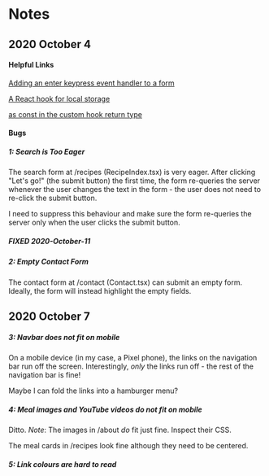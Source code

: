 # Notes

## 2020 October 4

#### Helpful Links

[Adding an enter keypress event handler to a form](https://stackoverflow.com/questions/34223558/enter-key-event-handler-on-react-bootstrap-input-component)

[A React hook for local storage](https://www.robinwieruch.de/local-storage-react)

[as const in the custom hook return type](https://stackoverflow.com/a/61694742)

#### Bugs

##### 1: Search is Too Eager

The search form at /recipes (RecipeIndex.tsx) is very eager. After clicking "Let's go!" (the submit button) the first time, the form re-queries the server whenever the user changes the text in the form - the user does not need to re-click the submit button.

I need to suppress this behaviour and make sure the form re-queries the server only when the user clicks the submit button.

##### FIXED 2020-October-11

##### 2: Empty Contact Form

The contact form at /contact (Contact.tsx) can submit an empty form. Ideally, the form will instead highlight the empty fields.

## 2020 October 7

##### 3: Navbar does not fit on mobile

On a mobile device (in my case, a Pixel phone), the links on the navigation bar run off the screen. Interestingly, *only* the links run off - the rest of the navigation bar is fine!

Maybe I can fold the links into a hamburger menu?

##### 4: Meal images and YouTube videos do not fit on mobile

Ditto.
*Note*: The images in /about *do* fit just fine. Inspect their CSS.

The meal cards in /recipes look fine although they need to be centered.

##### 5: Link colours are hard to read